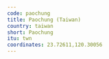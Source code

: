 ```yaml
---
code: paochung
title: Paochung (Taiwan)
country: taiwan
short: Paochung
itu: twn
coordinates: 23.72611,120.30056
---
```


